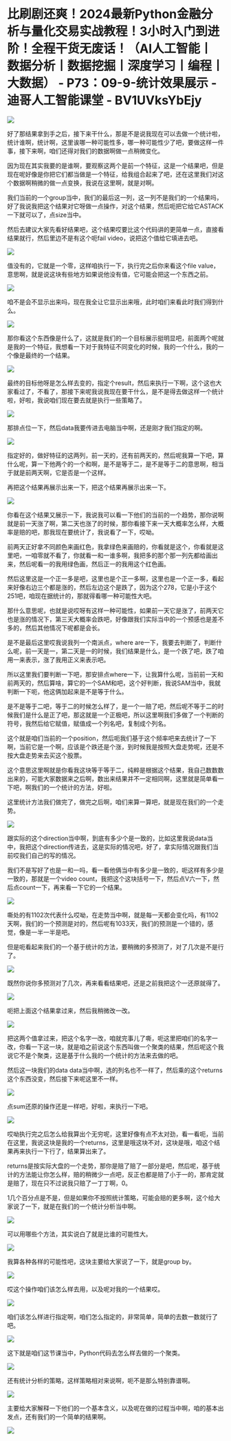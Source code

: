 # 比刷剧还爽！2024最新Python金融分析与量化交易实战教程！3小时入门到进阶！全程干货无废话！（AI人工智能丨数据分析丨数据挖掘丨深度学习丨编程丨大数据） - P73：09-9-统计效果展示 - 迪哥人工智能课堂 - BV1UVksYbEjy

![](img/746af06258e4bb378d603b1f2db46b5f_0.png)

好了那结果拿到手之后，接下来干什么，那是不是说我现在可以去做一个统计啦，统计谁啊，统计啊，这里诶哪一种可能性多，哪一种可能性少了吧，要做这样一件事，接下来啊，咱们还得对我们的数据啊做一点稍微变化。

因为现在其实我要的是谁啊，要观察这两个是前一个特征，这是一个结果吧，但是现在呢好像是你把它们都当做是一个特征，给我组合起来了吧，还在这里我们对这个数据啊稍微的做一点变换，我说在这里啊，就是对啊。

我们当前的一个group当中，我们的最后这一列，这一列不是我们的一个结果吗，好了我说我把这个结果对它呀做一点操作，对这个结果，然后呃把它给它ASTACK一下就可以了，点size当中。

然后去建议大家先看好结果吧，这个结果哎要比这个代码讲的更简单一点，直接看结果就行，然后里边不是有这个呃fail video，说把这个值给它填进去吧。



![](img/746af06258e4bb378d603b1f2db46b5f_2.png)

值没有的，它就是一个零，这样咱执行一下，执行完之后你来看这个file value，意思啊，就是说这块有些地方如果说他没有值，它可能会把这一个东西之前。



![](img/746af06258e4bb378d603b1f2db46b5f_4.png)

咱不是会不显示出来吗，现在我全让它显示出来哦，此时咱们来看此时我们得到什么。

![](img/746af06258e4bb378d603b1f2db46b5f_6.png)

那你看这个东西像是什么了，这就是我们的一个目标展示挺明显吧，前面两个呢就是我的一个特征，我想看一下对于我特征不同变化的时候，我的一个什么，我的一个像是最终的一个结果。



![](img/746af06258e4bb378d603b1f2db46b5f_8.png)

最终的目标他呀是怎么样去变的，指定个result，然后来执行一下啊，这个这也大家看过了，不看了，那接下来呢我说我现在要干什么，是不是得去做这样一个统计啦，好啦，我说咱们现在要去就是执行一些策略了。



![](img/746af06258e4bb378d603b1f2db46b5f_10.png)

那排点位一下，然后data我要传进去电脑当中啊，还是刚才我们指定的啊。

![](img/746af06258e4bb378d603b1f2db46b5f_12.png)

指定好的，做好特征的这两列，前一天的，还有前两天的，然后呢我算一下吧，算什么呢，算一下他两个的一个和啊，是不是等于二，是不是等于二的意思啊，相当于就是前两天啊，它是否是一个这样。

再把这个结果再展示出来一下，把这个结果再展示出来一下。

![](img/746af06258e4bb378d603b1f2db46b5f_14.png)

你看在这个结果又展示一下，我说我可以看一下他们的当前的一个趋势，那你说啊就是前一天涨了啊，第二天也涨了的时候，那你看接下来一天大概率怎么样，大概率是赔的吧，那我现在要统计了，我说看了一下，哎呦。

前两天正好拿不同颜色来画红色，我拿绿色来画赔的，你看就是这个，你看就是这里吧，一咱零就不看了，你就看一和一谁多啊，我把多的那个那一列先都给画出来，然后呢看一的我用绿色画，然后正一的我用这个红色画。

然后这里这是一个正一多是吧，这里也是个正一多啊，这里也是一个正一多，看起来好像右边三个都是涨的，然后左边这个是跌了，因为这个278，它是小于这个251吧，咱现在据统计的，那就得看哪一种可能性大吧。

那什么意思呢，也就是说哎呀有这样一种可能性，如果前一天它是涨了，前两天它也是涨的情况下，第三天大概率会跌吧，好像跟我们实际当中的一个预感也是差不多的，然后其他情况下呢都是会长。

是不是最后这里哎我说我列一个南派点，where are一下，我要去判断了，判断什么呢，前一天是一，第二天是一的时候，我们结果是什么，是一个跌了吧，跌了咱用一来表示，涨了我用正义来表示吧。

所以这里我们要判断一下吧，那安排点where一下，让我算什么呢，当前前一天和前两天的，然后算啥，算它的一个SAM和吧，这个好判断，我说SAM当中，我就判断一下呃，他这俩加起来是不是等于什么。

是不是等于二吧，等于二的时候怎么样了，是一个一赔了吧，然后呢不等于二的时候我们是什么是正了吧，那这就是一个正极吧，所以这里啊我们多做了一个判断的符号，我然后给它赋值，赋值成一个列名吧，复制成个列名。

这个就是咱们当前的一个position，然后呃我们基于这个频率吧来去统计了一下啊，当前它是一个啊，应该是个跌还是个涨，到时候我是按照大盘走势呢，还是不按大盘走势来去买这个股票。

这个意思这里啊就是你看我这块等于等于二，纯粹是根据这个结果，我自己数数数出来的，可能大家数据来之后啊，数出来结果并不一定相同啊，这里就是简单看一下吧，啊我们的一个统计的方法，好啦。

这里统计方法我们做完了，做完之后啊，咱们来算一算吧，就是现在我们的一个走势。

![](img/746af06258e4bb378d603b1f2db46b5f_16.png)

跟实际的这个direction当中啊，到底有多少个是一致的，比如这里我说data当中，我把这个direction传进去，这是实际的情况吧，好了，拿实际情况跟我们当前哎我们自己的写的情况。

我们不是写好了也是一和一吗，看一看他俩当中有多少是一致的，呃这样有多少是一致的，那就是一个video count，我把这个这块括号一下，然后点V六一下，然后点count一下，再来看一下它的一个结果。



![](img/746af06258e4bb378d603b1f2db46b5f_18.png)

嘶处的有1102次代表什么哎呦，在走势当中啊，就是每一天都会变化吗，有1102天啊，我们的一个预测是对的，然后呢有1033天，我们的预测是一个错的，感觉，像是一半一半是吧。

但是呃看起来我们的一个基于统计的方法，要稍微的多预测了，对了几次是不是行了。

![](img/746af06258e4bb378d603b1f2db46b5f_20.png)

既然你说你多预测对了几次，再来看看结果吧，还是之前我把这个一还原就得了。

![](img/746af06258e4bb378d603b1f2db46b5f_22.png)

呃把上面这个结果拿过来，然后我稍微改一改。

![](img/746af06258e4bb378d603b1f2db46b5f_24.png)

把这两个值拿过来，把这个名字一改，咱就完事儿了嘶，呃这里把咱们的名字一改，你看一下这一块，就是咱之前说这个东西叫做一个聚类的结果，然后呢这个我说它不是个聚类，这是基于什么我的一个统计的方法来去做的吧。

然后这一块我们的data data当中啊，选的列名也不一样了，然后乘的这个returns这个东西没变，然后接下来呢这里不一样。



![](img/746af06258e4bb378d603b1f2db46b5f_26.png)

点sum还原的操作还是一样吧，好啦，来执行一下吧。

![](img/746af06258e4bb378d603b1f2db46b5f_28.png)

哎呦执行完之后怎么给我算出个无穷呢，这里好像有点不太对劲，看一看呃，当前在这里，我说这块是我的一个returns，这里是哦这块不对，这块是哦，咱这个结果再来执行一下行了，结果算出来了。

returns是按实际大盘的一个走势，那你是赔了赔了一部分是吧，然后呢，基于统计的方法能让你怎么样，赔的稍微少一点吧，反正也都是赔了小于一的，那肯定就是赔了，现在只不过说我只赔了一丁丁啊，0。

1几个百分点是不是，但是如果你不按照统计策略，可能会赔的更多啊，这个给大家说了一下，就是在我们的一个统计分析当中啊。



![](img/746af06258e4bb378d603b1f2db46b5f_30.png)

可以用哪些个方法，其实说白了就是比谁的可能性大。

![](img/746af06258e4bb378d603b1f2db46b5f_32.png)

我算各种各样的可能性吧，这块主要给大家说了一下，就是group by。

![](img/746af06258e4bb378d603b1f2db46b5f_34.png)

哎这个操作咱们该怎么样去用，以及呢对我的一个结果哎。

![](img/746af06258e4bb378d603b1f2db46b5f_36.png)

咱们该怎么样进行指定啊，咱们怎么指定的，非常简单，简单的去数一数就行了吧。

![](img/746af06258e4bb378d603b1f2db46b5f_38.png)

这下就是咱们这节课当中，Python代码去怎么样去做的一个聚类。

![](img/746af06258e4bb378d603b1f2db46b5f_40.png)

还有统计分析的策略，这样策略相对来说啊，呃不是那么特别靠谱啊。

![](img/746af06258e4bb378d603b1f2db46b5f_42.png)

主要给大家解释一下他们的一个基本含义，以及呢在做的过程当中啊，咱的基本出发点，还有我们的一个简单的结果啊。



![](img/746af06258e4bb378d603b1f2db46b5f_44.png)